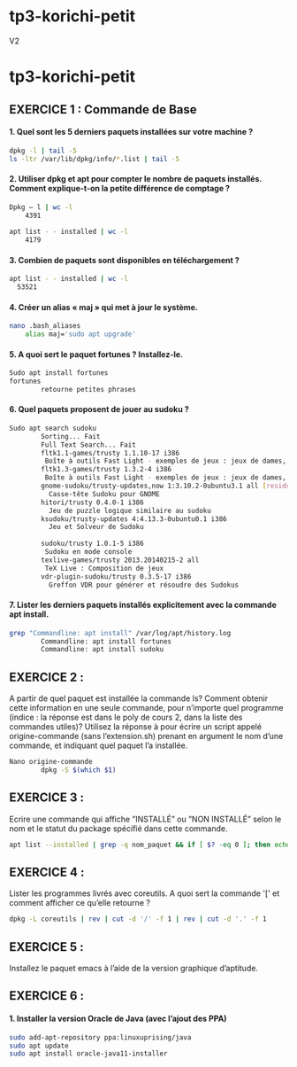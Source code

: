 # tp3-korichi-petit
V2

# tp3-korichi-petit


## EXERCICE 1 : Commande de Base

#### 1. Quel sont les 5 derniers paquets installées sur votre machine ?
```bash
dpkg -l | tail -5
ls -ltr /var/lib/dpkg/info/*.list | tail -5
```

#### 2. Utiliser dpkg et apt pour compter le nombre de paquets installés. Comment explique-t-on la petite différence de comptage ?
```bash
Dpkg – l | wc -l
	4391
  
apt list - - installed | wc -l
	4179
```

#### 3. Combien de paquets sont disponibles en téléchargement ?
```bash
apt list - - installed | wc -l
  53521
```

#### 4. Créer un alias « maj » qui met à jour le système.
```bash
nano .bash_aliases
	alias maj='sudo apt upgrade'
```

#### 5. A quoi sert le paquet fortunes ? Installez-le.
```bash
Sudo apt install fortunes
fortunes
		retourne petites phrases
```

#### 6. Quel paquets proposent de jouer au sudoku ?
```bash
Sudo apt search sudoku
		Sorting... Fait
		Full Text Search... Fait
		fltk1.1-games/trusty 1.1.10-17 i386
 		 Boîte à outils Fast Light - exemples de jeux : jeux de dames, sudoku
		fltk1.3-games/trusty 1.3.2-4 i386
 		 Boîte à outils Fast Light - exemples de jeux : jeux de dames, sudoku
		gnome-sudoku/trusty-updates,now 1:3.10.2-0ubuntu3.1 all [residual-config]
		  Casse-tête Sudoku pour GNOME
		hitori/trusty 0.4.0-1 i386
		  Jeu de puzzle logique similaire au sudoku
		ksudoku/trusty-updates 4:4.13.3-0ubuntu0.1 i386
		  Jeu et Solveur de Sudoku
      
		sudoku/trusty 1.0.1-5 i386
 		 Sudoku en mode console
		texlive-games/trusty 2013.20140215-2 all
 		 TeX Live : Composition de jeux
		vdr-plugin-sudoku/trusty 0.3.5-17 i386
		  Greffon VDR pour générer et résoudre des Sudokus
```

#### 7. Lister les derniers paquets installés explicitement avec la commande apt install.
```bash
grep "Commandline: apt install" /var/log/apt/history.log
		Commandline: apt install fortunes
		Commandline: apt install sudoku
```


## EXERCICE 2 : 

A partir de quel paquet est installée la commande ls? Comment obtenir cette information en une seule commande, pour n’importe quel programme (indice : la réponse est dans le poly de cours 2, dans la liste des commandes utiles)? Utilisez la réponse à pour écrire un script appelé origine-commande (sans l’extension.sh) prenant en argument le nom d’une commande, et indiquant quel paquet l’a installée.
```bash
Nano origine-commande
		dpkg -S $(which $1)
```


## EXERCICE 3 : 

Ecrire une commande qui affiche ”INSTALLÉ” ou ”NON INSTALLÉ” selon le nom et le statut du package spécifié dans cette commande.

```bash
apt list --installed | grep -q nom_paquet && if [ $? -eq 0 ]; then echo "Non Installé" ; else echo "installé"; fi
```


## EXERCICE 4 :

Lister les programmes livrés avec coreutils. A quoi sert la commande '[' et comment afficher ce qu’elle retourne ?
```bash
dpkg -L coreutils | rev | cut -d '/' -f 1 | rev | cut -d '.' -f 1
```


## EXERCICE 5 :

Installez le paquet emacs à l’aide de la version graphique d’aptitude.


## EXERCICE 6 : 

#### 1. Installer la version Oracle de Java (avec l’ajout des PPA)
```bash
sudo add-apt-repository ppa:linuxuprising/java
sudo apt update
sudo apt install oracle-java11-installer
```

##
